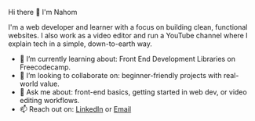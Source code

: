Hi there 👋 I'm Nahom 

I'm a web developer and learner with a focus on building clean, functional websites. I also work as a video editor and run a YouTube channel where I explain tech in a simple, down-to-earth way.


- 🌱 I’m currently learning about: Front End Development Libraries on Freecodecamp. 
- 👯 I’m looking to collaborate on: beginner-friendly projects with real-world value.
- 💬 Ask me about: front-end basics, getting started in web dev, or video editing workflows.
- 📫 Reach out on: [LinkedIn](https://linkedin.com/in/nahom-ayalineh) or [Email](nahomayu31@gmail.com)
 
